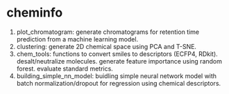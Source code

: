 # cheminfo

1. plot_chromatogram: generate chromatograms for retention time prediction from a machine learning model. 
2. clustering: generate 2D chemical space using PCA and T-SNE. 
3. chem_tools:
    functions to convert smiles to descriptors (ECFP4, RDkit).
    desalt/neutralize molecules.
    generate feature importance using random forest.
    evaluate standard metrics. 
4. building_simple_nn_model: buidling simple neural network model with batch normalization/dropout for regression using chemical descriptors. 
